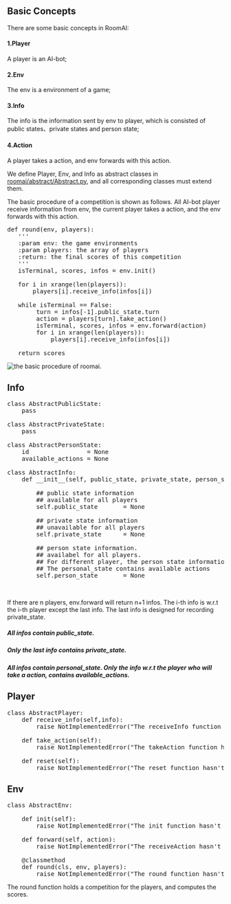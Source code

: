 
##  Basic Concepts

There are some basic concepts in RoomAI: 

#### 1.Player

A player is an AI-bot;

#### 2.Env

The env is a environment of a game;

#### 3.Info

The info is the information sent by env to player, which is consisted of public states、private states and person state;

#### 4.Action

A player takes a action, and env forwards with this action.



We define Player, Env, and Info as abstract classes in [roomai/abstract/Abstract.py](https://github.com/roomai/RoomAI/blob/master/roomai/abstract/Abstract.py), and all corresponding classes must extend them.  

The basic procedure of a competition is shown as follows. All AI-bot player receive information from env, the current player takes a action, and the env forwards with this action.

<pre>
def round(env, players):
   '''
   :param env: the game environments
   :param players: the array of players
   :return: the final scores of this competition
   '''
   isTerminal, scores, infos = env.init()

   for i in xrange(len(players)):
       players[i].receive_info(infos[i])

   while isTerminal == False:
        turn = infos[-1].public_state.turn
        action = players[turn].take_action()
        isTerminal, scores, infos = env.forward(action)
        for i in xrange(len(players)):
            players[i].receive_info(infos[i])

   return scores                
</pre>

![the basic procedure of roomai](https://github.com/roomai/RoomAI/blob/master/docs/game.png).

## Info

<pre>
class AbstractPublicState:
    pass

class AbstractPrivateState:
    pass

class AbstractPersonState:
    id                = None
    available_actions = None

class AbstractInfo:
    def __init__(self, public_state, private_state, person_state):
       
        ## public state information
        ## available for all players
        self.public_state       = None

        ## private state information
        ## unavailable for all players
        self.private_state      = None
        
        ## person state information. 
        ## availabel for all players. 
        ## For different player, the person state information is different.
        ## The personal_state contains available actions
        self.person_state       = None
        

</pre>

If there are n players, env.forward will return n+1 infos. The i-th info is w.r.t the i-th player except the last info.
The last info is designed for recording private_state. 

##### All infos contain public_state. 

##### Only the last info contains private_state.

##### All infos contain personal_state. Only the info w.r.t the player who will take a action, contains available_actions.

## Player
<pre>
class AbstractPlayer:
    def receive_info(self,info):
        raise NotImplementedError("The receiveInfo function hasn't been implemented") 

    def take_action(self):
        raise NotImplementedError("The takeAction function hasn't been implemented") 

    def reset(self):
        raise NotImplementedError("The reset function hasn't been implemented")
</pre>

## Env

<pre>
class AbstractEnv:

    def init(self):
        raise NotImplementedError("The init function hasn't been implemented")

    def forward(self, action):
        raise NotImplementedError("The receiveAction hasn't been implemented")

    @classmethod
    def round(cls, env, players):
        raise NotImplementedError("The round function hasn't been implemented")
</pre>

The round function holds a competition for the players, and computes the scores.





